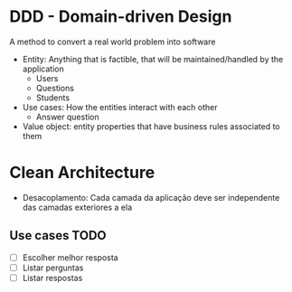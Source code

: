 # DDD - Domain-driven Design

A method to convert a real world problem into software

- Entity: Anything that is factible, that will be maintained/handled by the application
  - Users
  - Questions
  - Students
- Use cases: How the entities interact with each other
  - Answer question
- Value object: entity properties that have business rules associated to them

# Clean Architecture

- Desacoplamento: Cada camada da aplicação deve ser independente das camadas exteriores a ela

## Use cases TODO

- [ ] Escolher melhor resposta
- [ ] Listar perguntas
- [ ] Listar respostas
